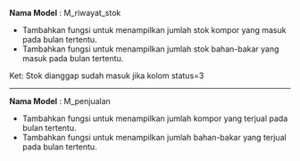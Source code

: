 **Nama Model** : M_riwayat_stok

* Tambahkan fungsi untuk menampilkan jumlah stok kompor yang masuk pada bulan tertentu.
* Tambahkan fungsi untuk menampilkan jumlah stok bahan-bakar yang masuk pada bulan tertentu.

Ket:
Stok dianggap sudah masuk jika kolom status=3

---
**Nama Model** : M_penjualan

* Tambahkan fungsi untuk menampilkan jumlah kompor yang terjual pada bulan tertentu.
* Tambahkan fungsi untuk menampilkan jumlah bahan-bakar yang terjual pada bulan tertentu.
